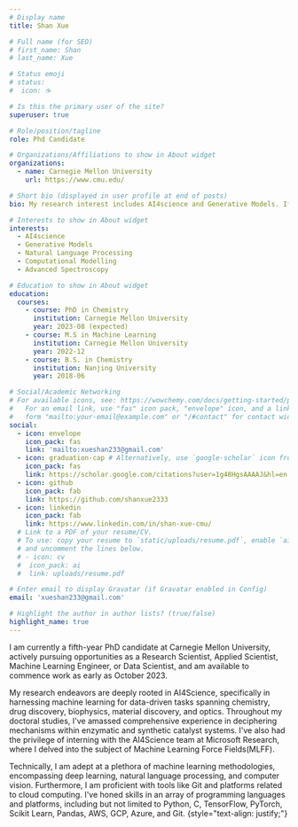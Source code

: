 ```yaml
---
# Display name
title: Shan Xue 

# Full name (for SEO)
# first_name: Shan
# last_name: Xue

# Status emoji
# status:
#  icon: ☕️

# Is this the primary user of the site?
superuser: true

# Role/position/tagline
role: Phd Candidate

# Organizations/Affiliations to show in About widget
organizations:
  - name: Carnegie Mellon University
    url: https://www.cmu.edu/

# Short bio (displayed in user profile at end of posts)
bio: My research interest includes AI4science and Generative Models. If you have any questions or are interested in collaboration, please feel free to reach out to me.

# Interests to show in About widget
interests:
  - AI4science
  - Generative Models
  - Natural Language Processing
  - Computational Modelling
  - Advanced Spectroscopy

# Education to show in About widget
education:
  courses:
    - course: PhD in Chemistry
      institution: Carnegie Mellon University
      year: 2023-08 (expected)
    - course: M.S in Machine Learning
      institution: Carnegie Mellon University
      year: 2022-12
    - course: B.S. in Chemistry
      institution: Nanjing University
      year: 2018-06

# Social/Academic Networking
# For available icons, see: https://wowchemy.com/docs/getting-started/page-builder/#icons
#   For an email link, use "fas" icon pack, "envelope" icon, and a link in the
#   form "mailto:your-email@example.com" or "/#contact" for contact widget.
social:
  - icon: envelope
    icon_pack: fas
    link: 'mailto:xueshan233@gmail.com'
  - icon: graduation-cap # Alternatively, use `google-scholar` icon from `ai` icon pack
    icon_pack: fas
    link: https://scholar.google.com/citations?user=1g48HgsAAAAJ&hl=en
  - icon: github
    icon_pack: fab
    link: https://github.com/shanxue2333
  - icon: linkedin
    icon_pack: fab
    link: https://www.linkedin.com/in/shan-xue-cmu/
  # Link to a PDF of your resume/CV.
  # To use: copy your resume to `static/uploads/resume.pdf`, enable `ai` icons in `params.yaml`,
  # and uncomment the lines below.
  # - icon: cv
  #  icon_pack: ai
  #  link: uploads/resume.pdf

# Enter email to display Gravatar (if Gravatar enabled in Config)
email: 'xueshan233@gmail.com'

# Highlight the author in author lists? (true/false)
highlight_name: true
---
```

I am currently a fifth-year PhD candidate at Carnegie Mellon University, actively pursuing opportunities as a Research Scientist, Applied Scientist, Machine Learning Engineer, or Data Scientist, and am available to commence work as early as October 2023.

My research endeavors are deeply rooted in AI4Science, specifically in harnessing machine learning for data-driven tasks spanning chemistry, drug discovery, biophysics, material discovery, and optics. Throughout my doctoral studies, I've amassed comprehensive experience in deciphering mechanisms within enzymatic and synthetic catalyst systems. I've also had the privilege of interning with the AI4Science team at Microsoft Research, where I delved into the subject of Machine Learning Force Fields(MLFF).

Technically, I am adept at a plethora of machine learning methodologies, encompassing deep learning, natural language processing, and computer vision. Furthermore, I am proficient with tools like Git and platforms related to cloud computing. I've honed skills in an array of programming languages and platforms, including but not limited to Python, C, TensorFlow, PyTorch, Scikit Learn, Pandas, AWS, GCP, Azure, and Git.
{style="text-align: justify;"}
